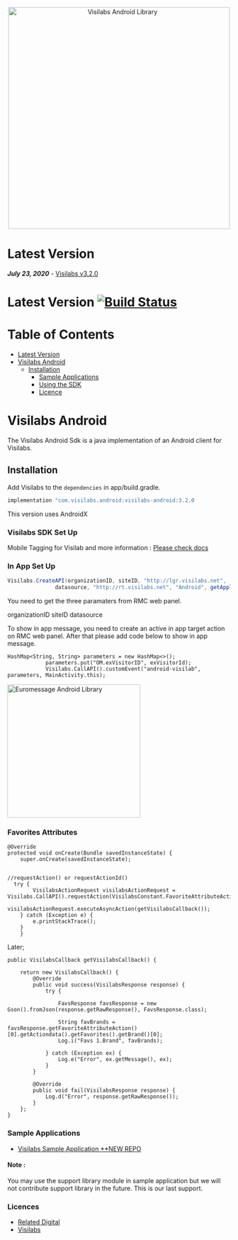 
<p align="center">
  <a target="_blank" rel="noopener noreferrer" href="https://github.com/relateddigital/visilabs-android"><img src="https://github.com/relateddigital/visilabs-android/blob/master/app/visilabs.png" alt="Visilabs Android Library" width="500" style="max-width:100%;"></a>
</p>

# Latest Version 

***July 23, 2020*** - [Visilabs v3.2.0](https://github.com/relateddigital/visilabs-android/releases) 

# Latest Version [![Build Status](https://travis-ci.com/relateddigital/visilabs-android.svg?branch=master)](https://travis-ci.com/relateddigital/visilabs-android)

# Table of Contents

- [Latest Version](#latest-version)
- [Visilabs Android](#visilabs-android)
  * [Installation](#installation)
    + [Sample Applications](#sample-applications)
    + [Using the SDK](#using-the-sdk)
    + [Licence](#licence)
    
# Visilabs Android

The Visilabs Android Sdk is a java implementation of an Android client for Visilabs.

## Installation


Add Visilabs to the ```dependencies``` in app/build.gradle.

```java
implementation "com.visilabs.android:visilabs-android:3.2.0
```
This version uses AndroidX

### Visilabs SDK Set Up

Mobile Tagging for Visilab and more information :  [Please check docs](https://relateddigital.atlassian.net/wiki/spaces/RMCKBT/pages/428802408/Android+-+API+Setup) 

### In App Set Up

 ```java 
 Visilabs.CreateAPI(organizationID, siteID, "http://lgr.visilabs.net",
                datasource, "http://rt.visilabs.net", "Android", getApplicationContext(),  "http://s.visilabs.net/json", "http://s.visilabs.net/actjson", 30000);
```
You need to get the three paramaters from RMC web panel.

organizationID
siteID
datasource

To show in app message, you need to create an active in app target action on RMC web panel.
After that please add code below to show in app message.

    HashMap<String, String> parameters = new HashMap<>();
                parameters.put("OM.exVisitorID", exVisitorId);
                Visilabs.CallAPI().customEvent("android-visilab", parameters, MainActivity.this);                      


<img src="https://github.com/relateddigital/visilabs-android/blob/master/inapp.gif" alt="Euromessage Android Library" width="300" style="max-width:100%;">


### Favorites Attributes 

    @Override
    protected void onCreate(Bundle savedInstanceState) {
        super.onCreate(savedInstanceState);
    
    
    //requestAction() or requestActionId()
      try {
            VisilabsActionRequest visilabsActionRequest = Visilabs.CallAPI().requestAction(VisilabsConstant.FavoriteAttributeAction);
            visilabsActionRequest.executeAsyncAction(getVisilabsCallback());
        } catch (Exception e) {
            e.printStackTrace();
        }
        }
Later;         
        
    public VisilabsCallback getVisilabsCallback() {

        return new VisilabsCallback() {
            @Override
            public void success(VisilabsResponse response) {
                try {

                    FavsResponse favsResponse = new Gson().fromJson(response.getRawResponse(), FavsResponse.class);

                    String favBrands = favsResponse.getFavoriteAttributeAction()[0].getActiondata().getFavorites().getBrand()[0];
                    Log.i("Favs 1.Brand", favBrands);

                } catch (Exception ex) {
                    Log.e("Error", ex.getMessage(), ex);
                }
            }

            @Override
            public void fail(VisilabsResponse response) {
                Log.d("Error", response.getRawResponse());
            }
        };
    }
        
        
### Sample Applications 

- [Visilabs Sample Application **NEW REPO ](https://github.com/relateddigital/sample_visilabs_android) 

#### Note : 
You may use the support library module in sample application but we will not contribute support library in the future. This is our last support.


### Licences


 - [Related Digital ](https://www.relateddigital.com/)
 - [Visilabs ](http://visilabs.com/)
